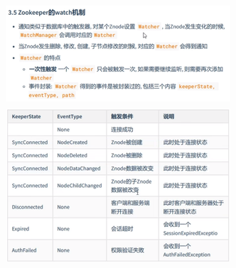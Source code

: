 ![image-20211211184505205](MarkDownImages/day2-05-zookeeper的watch机制.assets/image-20211211184505205.png)

![image-20211211184610076](MarkDownImages/day2-05-zookeeper的watch机制.assets/image-20211211184610076.png)